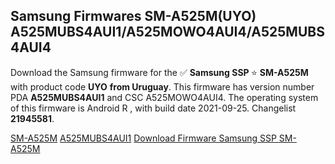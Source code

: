 <h2>Samsung Firmwares SM-A525M(UYO) A525MUBS4AUI1/A525MOWO4AUI4/A525MUBS4AUI4</h2>
Download the Samsung firmware for the ✅ <strong>Samsung SSP </strong> ⭐ <strong>SM-A525M</strong> with product code <strong>UYO</strong> <strong> from Uruguay</strong>. This firmware has version number PDA <strong>A525MUBS4AUI1</strong> and CSC A525MOWO4AUI4. The operating system of this firmware is Android R , with build date 2021-09-25. Changelist <strong>21945581</strong>.


[SM-A525M](https://samfirm.shop/samsung/model/SM-A525M)
[A525MUBS4AUI1](https://samfirm.shop/samsung/pda/A525MUBS4AUI1)
[Download Firmware Samsung SSP SM-A525M](https://samfirm.shop/samsung/firmware/459563)
